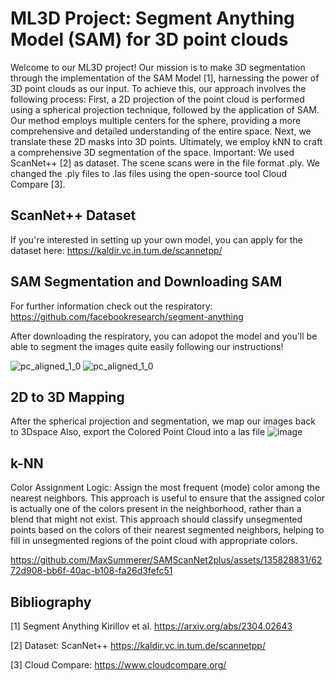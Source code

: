 # ML3D Project: Segment Anything Model (SAM) for 3D point clouds

  Welcome to our ML3D project! Our mission is to make 3D segmentation through the implementation of the SAM Model [1], harnessing the power of 3D point clouds as our input.
  To achieve this, our approach involves the following process:
  First, a 2D projection of the point cloud is performed using a spherical projection technique, followed by the application of SAM. 
  Our method employs multiple centers for the sphere, providing a more comprehensive and detailed understanding of the entire space. Next, we translate these 2D masks into 3D points. 
  Ultimately, we employ kNN to craft a comprehensive 3D segmentation of the space.
  Important: We used ScanNet++ [2] as dataset. The scene scans were in the file format .ply. 
  We changed the .ply files to .las files using the open-source tool Cloud Compare [3].


## ScanNet++ Dataset
If you're interested in setting up your own model, you can apply for the dataset here: https://kaldir.vc.in.tum.de/scannetpp/

## SAM Segmentation and Downloading SAM
For further information check out the respiratory:
https://github.com/facebookresearch/segment-anything

After downloading the respiratory, you can adopot the model and you'll be able to segment the images quite easily following our instructions!

 ![pc_aligned_1_0](https://github.com/MaxSummerer/SAMScanNet2plus/assets/135828831/85804387-6eb6-48c0-bf5c-ce8355b4ae45)
  ![pc_aligned_1_0](https://github.com/MaxSummerer/SAMScanNet2plus/assets/135828831/d3c6903e-87cb-4d82-bd7e-4939b740ac52)

## 2D to 3D Mapping

  After the spherical projection and segmentation, we map our images back to 3Dspace
  Also, export the Colored Point Cloud into a las file
  ![image](https://github.com/MaxSummerer/SAMScanNet2plus/assets/135828831/409fc945-87ca-4a2b-a6fd-7fdd64a65ddf)

  

## k-NN

  Color Assignment Logic: Assign the most frequent (mode) color among the nearest neighbors. 
  This approach is useful to ensure that the assigned color is actually one of the colors present in the neighborhood, 
  rather than a blend that might not exist. This approach should classify unsegmented points based on the colors of their
  nearest segmented neighbors, helping to fill in unsegmented regions of the point cloud with appropriate colors.

https://github.com/MaxSummerer/SAMScanNet2plus/assets/135828831/6272d908-bb6f-40ac-b108-fa26d3fefc51


  

## Bibliography

  [1] Segment Anything Kirillov et al. https://arxiv.org/abs/2304.02643
  
  [2] Dataset: ScanNet++ https://kaldir.vc.in.tum.de/scannetpp/
  
  [3] Cloud Compare: https://www.cloudcompare.org/

